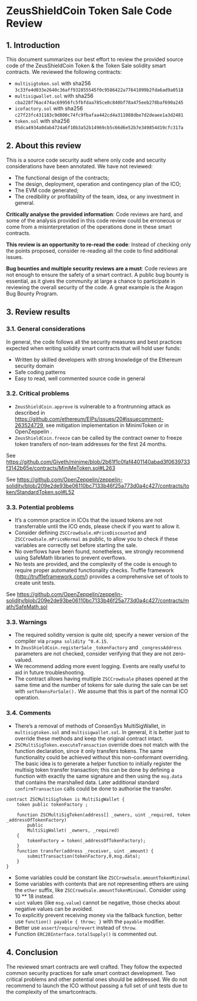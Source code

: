 # ZeusShieldCoin Token Sale Code Review

## 1. Introduction
This document summarizes our best effort to review the provided source code of the ZeusShieldCoin Token & the Token Sale solidity smart contracts. We reviewed the following contracts:

- `multisigtoken.sol` with sha256 `3c33fe4d033e2640c36aff932855545f0c9586422a77641099b2fda6ad9a0518`
- `multisigwallet.sol` with sha256 `cba228f76ac474ac69956fc5fbfdaa785ce0c840bf78a475eeb278baf690a245`
- `icofactory.sol` with sha256 `c27f23fc431183c9d800c74fc9fbafaa442cd4a311088dbe7d2deaee1a3d2481`
- `token.sol` with sha256 `05dca4934a0dab4724a6f10b3a52b14969cb5c66d6e52b7e349854d19cfc317a`

## 2. About this review
This is a source code security audit where only code and security considerations have been annotated. We have not reviewed:

- The functional design of the contracts;
- The design, deployment, operation and contingency plan of the ICO;
- The EVM code generated;
- The credibility or profitability of the team, idea, or any investment in general. 

**Critically analyse the provided information**: Code reviews are hard, and some of the analysis provided in this code review could be erroneous or come from a misinterpretation of the operations done in these smart contracts.

**This review is an opportunity to re-read the code**: Instead of checking only the points proposed, consider re-reading all the code to find additional issues.

**Bug bounties and multiple security reviews are a must**: Code reviews are not enough to ensure the safety of a smart contract. A public bug bounty is essential, as it gives the community at large a chance to participate in reviewing the overall security of the code. A great example is the Aragon Bug Bounty Program.

## 3. Review results
### 3.1. General considerations
In general, the code follows all the security measures and best practices expected when writing solidity smart contracts that will hold user funds:

- Written by skilled developers with strong knowledge of the Ethereum security domain
- Safe coding patterns
- Easy to read, well commented source code in general
 
### 3.2. Critical problems

- `ZeusShieldCoin.approve` is vulnerable to a frontrunning attack as described in https://github.com/ethereum/EIPs/issues/20#issuecomment-263524729,  see mitigation implementation in MinimiToken or in OpenZeppelin .
- `ZeusShieldCoin.freeze` can be called by the contract owner to freeze token transfers of non-team addresses for the first 24 months.

See https://github.com/Giveth/minime/blob/2b61f1c0faf4401140abad3f0639733f3142b65e/contracts/MiniMeToken.sol#L263

See https://github.com/OpenZeppelin/zeppelin-solidity/blob/209e2de93be06110bc7133b46f25a773d0a4c427/contracts/token/StandardToken.sol#L52 


### 3.3. Potential problems
- It’s a common practice in ICOs that the issued tokens are not transferrable until the ICO ends, please check if you want to allow it.
- Consider defining `ZSCCrowdsale.mPriceDiscounted` and `ZSCCrowdsale.mPriceNormal` as public, to allow you to check if these variables are correctly set before starting the sale.
- No overflows have been found, nonetheless, we strongly recommend using SafeMath libraries to prevent overflows.
- No tests are provided, and the complexity of the code is enough to require proper automated functionality checks. Truffle framework (http://truffleframework.com/) provides a comprehensive set of tools to create unit tests.

See https://github.com/OpenZeppelin/zeppelin-solidity/blob/209e2de93be06110bc7133b46f25a773d0a4c427/contracts/math/SafeMath.sol

### 3.3. Warnings

- The required solidity version is quite old; specify  a newer version of the compiler via `pragma solidity ^0.4.15`.
- In `ZeusShieldCoin.registerSale` `_tokenFactory` and `_congressAddress` parameters are not checked, consider verifying that they are not zero-valued.
- We recommend adding more event logging. Events are really useful to aid in future troubleshooting.
- The contract allows having multiple `ZSCCrowdsale` phases opened at the same time and the number of tokens for sale during the sale can be set with `setTokensForSale().` We assume that this is part of the normal ICO operation.

### 3.4. Comments

- There’s a removal of methods of ConsenSys MultiSigWallet, in `multisigtoken.sol` and `multisigwallet.sol`. In general, it is better just to override these methods and keep the original contract intact.
- `ZSCMultiSigToken.executeTransaction` override does not match with the function declaration, since it only transfers tokens. The same functionality could be achieved without this non-conformant overriding. The basic idea is to generate a helper function to initially register the multisig token transfer transaction; this can be done by defining a function with exactly the same signature and then using the `msg.data` that contains the marshalled data. Later additional standard `confirmTransaction` calls could be done to authorise the transfer.

```
contract ZSCMultiSigToken is MultiSigWallet {
    token public tokenFactory ;

    function ZSCMultiSigToken(address[] _owners, uint _required, token _addressOfTokenFactory)
        public
        MultiSigWallet( _owners, _required)
    {    
        tokenFactory = token(_addressOfTokenFactory);
    }
    function transfer(address _receiver, uint _amount) {
        submitTransaction(tokenFactory,0,msg.data);
    }
}
```

- Some variables could be constant like `ZSCCrowdsale.amountTokenMinimal`
- Some variables with contents that are not representing ethers are using the `ether` suffix, like `ZSCCrowdsale.amountTokenMinimal`. Consider using 10 ** 18 instead.
- `uint` values (like `msg.value`) cannot be negative, those checks about negative values can be avoided.
- To explicitly prevent receiving money via the fallback function, better use `function() payable { throw; }` with the `payable` modifier.
- Better use `assert`/`require`/`revert` instead of `throw`.
- Function `ERC20Interface.totalSupply()` is commented out.

## 4. Conclusion

The reviewed smart contracts are well crafted. They follow the expected common security practices for safe smart contract development. Two critical problems and other potential ones should be addressed. We do not recommend to launch the ICO without passing a full set of unit tests due to the complexity of the smartcontracts.

